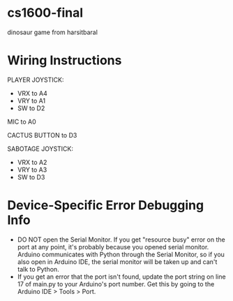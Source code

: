 # cs1600-final

dinosaur game from harsitbaral

# Wiring Instructions
PLAYER JOYSTICK:
- VRX to A4
- VRY to A1
- SW to D2

MIC to A0

CACTUS BUTTON to D3

SABOTAGE JOYSTICK:
- VRX to A2
- VRY to A3
- SW to D3

# Device-Specific Error Debugging Info
- DO NOT open the Serial Monitor. If you get "resource busy" error on the port at any point, it's probably because you opened serial monitor. Arduino communicates with Python through the Serial Monitor, so if you also open in Arduino IDE, the serial monitor will be taken up and can't talk to Python.
- If you get an error that the port isn't found, update the port string on line 17 of main.py to your Arduino's port number. Get this by going to the Arduino IDE > Tools > Port.
